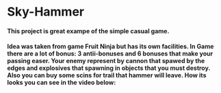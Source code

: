 # Sky-Hammer
<h4>This project is great exampe of the simple casual game.<h4>
Idea was taken from game Fruit Ninja but has its own facilities.
In Game there are a lot of bonus: 3 antii-bonuses and 6 bonuses that make your passing easer. 
Your enemy represent by cannon that spawed by the edges and explosives that spawning in objects that you must destroy. 
Also you can buy some scins for trail that hammer will leave.
How its looks you can see in the video below:
